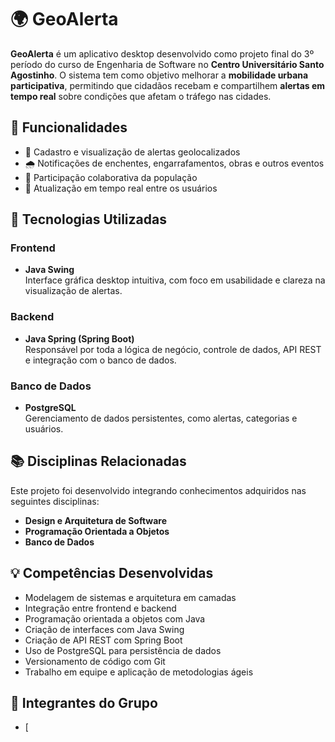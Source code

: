 # 🌍 GeoAlerta

**GeoAlerta** é um aplicativo desktop desenvolvido como projeto final do 3º período do curso de Engenharia de Software no **Centro Universitário Santo Agostinho**. O sistema tem como objetivo melhorar a **mobilidade urbana participativa**, permitindo que cidadãos recebam e compartilhem **alertas em tempo real** sobre condições que afetam o tráfego nas cidades.

## 🚦 Funcionalidades

- 📍 Cadastro e visualização de alertas geolocalizados
- 🌧️ Notificações de enchentes, engarrafamentos, obras e outros eventos
- 👥 Participação colaborativa da população
- 🔄 Atualização em tempo real entre os usuários

## 🧱 Tecnologias Utilizadas

### Frontend
- **Java Swing**  
Interface gráfica desktop intuitiva, com foco em usabilidade e clareza na visualização de alertas.

### Backend
- **Java Spring (Spring Boot)**  
Responsável por toda a lógica de negócio, controle de dados, API REST e integração com o banco de dados.

### Banco de Dados
- **PostgreSQL**  
Gerenciamento de dados persistentes, como alertas, categorias e usuários.

## 📚 Disciplinas Relacionadas

Este projeto foi desenvolvido integrando conhecimentos adquiridos nas seguintes disciplinas:

- **Design e Arquitetura de Software**  
- **Programação Orientada a Objetos**  
- **Banco de Dados**

## 💡 Competências Desenvolvidas

- Modelagem de sistemas e arquitetura em camadas  
- Integração entre frontend e backend  
- Programação orientada a objetos com Java  
- Criação de interfaces com Java Swing  
- Criação de API REST com Spring Boot  
- Uso de PostgreSQL para persistência de dados  
- Versionamento de código com Git  
- Trabalho em equipe e aplicação de metodologias ágeis

## 👥 Integrantes do Grupo

- [
